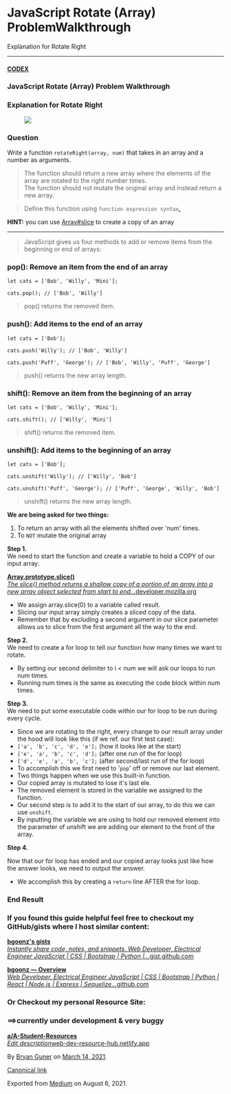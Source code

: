 # JavaScript Rotate (Array) ProblemWalkthrough

Explanation for Rotate Right

---

#### <a href="http://medium.com/codex" class="markup--anchor markup--h4-anchor">CODEX</a>

### JavaScript Rotate (Array) Problem Walkthrough

### Explanation for Rotate Right

<figure><img src="https://cdn-images-1.medium.com/max/1200/0*3_vbGvHeWOgSTxk7.png" class="graf-image" /></figure>

### Question

<span class="graf-dropCap">W</span>rite a function `rotateRight(array, num)` that takes in an array and a number as arguments.

> The function should return a new array where the elements of the array are rotated to the right number times.  
> The function should not mutate the original array and instead return a new array.

> Define this function using `function expression syntax`<a href="https://developer.mozilla.org/en-US/docs/Web/JavaScript/Reference/Operators/function" class="markup--anchor markup--blockquote-anchor">.</a>

**HINT:** you can use <a href="https://developer.mozilla.org/en-US/docs/Web/JavaScript/Reference/Global_Objects/Array/slice" class="markup--anchor markup--p-anchor">Array#slice</a> to create a copy of an array

---

> JavaScript gives us four methods to add or remove items from the beginning or end of arrays:

### pop(): Remove an item from the end of an array

    let cats = ['Bob', 'Willy', 'Mini'];

    cats.pop(); // ['Bob', 'Willy']

> pop() returns the removed item.

### push(): Add items to the end of an array

    let cats = ['Bob'];

    cats.push('Willy'); // ['Bob', 'Willy']

    cats.push('Puff', 'George'); // ['Bob', 'Willy', 'Puff', 'George']

> push() returns the new array length.

### shift(): Remove an item from the beginning of an array

    let cats = ['Bob', 'Willy', 'Mini'];

    cats.shift(); // ['Willy', 'Mini']

> shift() returns the removed item.

### unshift(): Add items to the beginning of an array

    let cats = ['Bob'];

    cats.unshift('Willy'); // ['Willy', 'Bob']

    cats.unshift('Puff', 'George'); // ['Puff', 'George', 'Willy', 'Bob']

> unshift() returns the new array length.

**We are being asked for two things:**

1.  <span id="0000">To return an array with all the elements shifted over 'num' times.</span>
2.  <span id="8d90">To `NOT` mutate the original array</span>

**Step 1.**  
We need to start the function and create a variable to hold a COPY of our input array.

<a href="https://developer.mozilla.org/en-US/docs/Web/JavaScript/Reference/Global_Objects/Array/slice" class="markup--anchor markup--mixtapeEmbed-anchor" title="https://developer.mozilla.org/en-US/docs/Web/JavaScript/Reference/Global_Objects/Array/slice"><strong>Array.prototype.slice()</strong><br />
<em>The slice() method returns a shallow copy of a portion of an array into a new array object selected from start to end…</em>developer.mozilla.org</a><a href="https://developer.mozilla.org/en-US/docs/Web/JavaScript/Reference/Global_Objects/Array/slice" class="js-mixtapeImage mixtapeImage u-ignoreBlock"></a>

-   <span id="313d">We assign array.slice(0) to a variable called result.</span>
-   <span id="6bdb">Slicing our input array simply creates a sliced copy of the data.</span>
-   <span id="1d93">Remember that by excluding a second argument in our slice parameter allows us to slice from the first argument all the way to the end.</span>

**Step 2.**  
We need to create a for loop to tell our function how many times we want to rotate.

-   <span id="8a82">By setting our second delimiter to i &lt; num we will ask our loops to run num times.</span>
-   <span id="820c">Running num times is the same as executing the code block within num times.</span>

**Step 3.**  
We need to put some executable code within our for loop to be run during every cycle.

-   <span id="c573">Since we are rotating to the right, every change to our result array under the hood will look like this (if we ref. our first test case):</span>
-   <span id="ab3a">`['a', 'b', 'c', 'd', 'e'];` (how it looks like at the start)</span>
-   <span id="5fab">`['e', 'a', 'b', 'c', 'd'];` (after one run of the for loop)</span>
-   <span id="e31e">`['d', 'e', 'a', 'b', 'c'];` (after second/last run of the for loop)</span>
-   <span id="aa2f">To accomplish this we first need to '`pop`' off or remove our last element.</span>
-   <span id="d19e">Two things happen when we use this built-in function.</span>
-   <span id="687c">Our copied array is mutated to lose it's last ele.</span>
-   <span id="392e">The removed element is stored in the variable we assigned to the function.</span>
-   <span id="7c06">Our second step is to add it to the start of our array, to do this we can use `unshift`.</span>
-   <span id="4a0f">By inputting the variable we are using to hold our removed element into the parameter of unshift we are adding our element to the front of the array.</span>

**Step 4.**

Now that our for loop has ended and our copied array looks just like how the answer looks, we need to output the answer.

-   <span id="5d8c">We accomplish this by creating a `return` line AFTER the for loop.</span>

### End Result

### If you found this guide helpful feel free to checkout my GitHub/gists where I host similar content:

<a href="https://gist.github.com/bgoonz" class="markup--anchor markup--mixtapeEmbed-anchor" title="https://gist.github.com/bgoonz"><strong>bgoonz's gists</strong><br />
<em>Instantly share code, notes, and snippets. Web Developer, Electrical Engineer JavaScript | CSS | Bootstrap | Python |…</em>gist.github.com</a><a href="https://gist.github.com/bgoonz" class="js-mixtapeImage mixtapeImage u-ignoreBlock"></a>

<a href="https://github.com/bgoonz" class="markup--anchor markup--mixtapeEmbed-anchor" title="https://github.com/bgoonz"><strong>bgoonz — Overview</strong><br />
<em>Web Developer, Electrical Engineer JavaScript | CSS | Bootstrap | Python | React | Node.js | Express | Sequelize…</em>github.com</a><a href="https://github.com/bgoonz" class="js-mixtapeImage mixtapeImage u-ignoreBlock"></a>

### Or Checkout my personal Resource Site:

### **==&gt;currently under development & very buggy**

<a href="https://web-dev-resource-hub.netlify.app/" class="markup--anchor markup--mixtapeEmbed-anchor" title="https://web-dev-resource-hub.netlify.app/"><strong>a/A-Student-Resources</strong><br />
<em>Edit description</em>web-dev-resource-hub.netlify.app</a><a href="https://web-dev-resource-hub.netlify.app/" class="js-mixtapeImage mixtapeImage mixtapeImage--empty u-ignoreBlock"></a>

By <a href="https://medium.com/@bryanguner" class="p-author h-card">Bryan Guner</a> on [March 14, 2021](https://medium.com/p/31deb19ebba1).

<a href="https://medium.com/@bryanguner/javascript-rotate-array-problemwalkthrough-31deb19ebba1" class="p-canonical">Canonical link</a>

Exported from [Medium](https://medium.com) on August 6, 2021.
